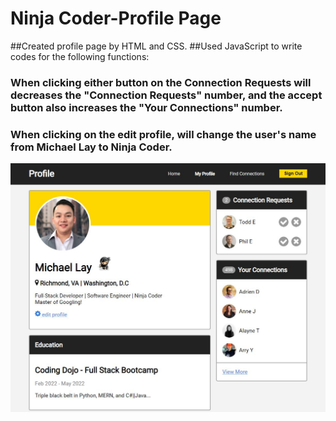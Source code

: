 # Ninja Coder-Profile Page

##Created profile page by HTML and CSS. 
##Used JavaScript to write codes for the following functions:
### When clicking either button on the Connection Requests will decreases the "Connection Requests" number, and the accept button also increases the "Your Connections" number.
### When clicking on the edit profile, will change the user's name from Michael Lay to Ninja Coder. 
![alt text](https://github.com/michaellay2022/NinjaCoder-ProfilePage/blob/main/Screenshot.JPG?raw=true)
